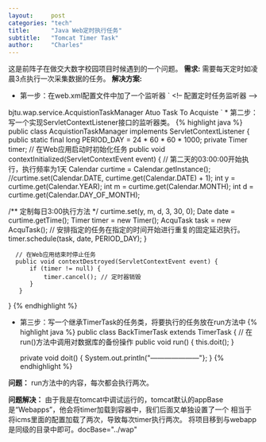 ```yaml
---
layout:     post
categories: "tech"
title:      "Java Web定时执行任务"
subtitle:   "Tomcat Timer Task"
author:     "Charles"
---
```


这是前阵子在做交大数字校园项目时候遇到的一个问题。
**需求:** 需要每天定时如凌晨3点执行一次采集数据的任务。
**解决方案:**
* 第一步：在web.xml配置文件中加了一个监听器
`
<!– 配置定时任务监听器 –> 
<listener> 
     <listener-class>bjtu.wap.service.AcquistionTaskManager</listener-class> 
     <description>Atuo Task To Acquiste</description> 
</listener>
`
* 第二步：写一个实现ServletContextListener接口的监听器类。
{% highlight java %}
public class AcquistionTaskManager implements ServletContextListener {
     public static final long PERIOD_DAY = 24 * 60 * 60 * 1000; 
     private Timer timer; 
     // 在Web应用启动时初始化任务 
      public void contextInitialized(ServletContextEvent event) { 
         // 第二天的03:00:00开始执行，执行频率为1天 
         Calendar curtime = Calendar.getInstance(); 
         //curtime.set(Calendar.DATE, curtime.get(Calendar.DATE) + 1); 
         int y = curtime.get(Calendar.YEAR); 
         int m = curtime.get(Calendar.MONTH); 
         int d = curtime.get(Calendar.DAY_OF_MONTH); </p> <p>        
         /** 定制每日3:00执行方法 */ 
         curtime.set(y, m, d, 3, 30, 0); 
         Date date = curtime.getTime(); 
         Timer timer = new Timer(); 
         AcquTask task = new AcquTask(); 
         // 安排指定的任务在指定的时间开始进行重复的固定延迟执行。 
         timer.schedule(task, date, PERIOD_DAY); 
      } 
      
      // 在Web应用结束时停止任务 
      public void contextDestroyed(ServletContextEvent event) { 
          if (timer != null) { 
              timer.cancel(); // 定时器销毁 
          } 
       } 
} 
{% endhighlight %}

* 第三步：写一个继承TimerTask的任务类，将要执行的任务放在run方法中
{% highlight java %}
public class BackTimerTask extends TimerTask {
    // 在run()方法中调用对数据库的备份操作
    public void run() {
        this.doit();
    }
    
    private void doit() { 
        System.out.println("———————"};
    }
{% endhighlight %}

**问题：** run方法中的内容，每次都会执行两次。

**问题解决：**
由于我是在tomcat中调试运行的，tomcat默认的appBase是“Webapps”，他会将timer加载到容器中，我们后面又单独设置了一个 <Context path="" docBase="../webapps/wap" /> 相当于将icms里面的配置加载了两次，导致每次timer执行两次。
将项目移到与webapp是同级的目录中即可。docBase="../wap"

